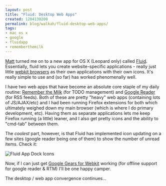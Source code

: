 ```yaml
---
layout: post
title: "Fluid: Desktop Web Apps"
created: 1204130200
permalink: blog/walkah/fluid-desktop-web-apps/
tags:
- mac os x
- google
- fluidapp
- rememberthemilk
---
```

<p><a href="http://www.asitis.org/fluid-makes-stable-web-apps">Matt</a> turned me on to a new app for OS X (Leopard only) called <a href="http://fluidapp.com/">Fluid</a>. Essentially, fluid lets you create website-specific applications - really just little <a href="http://webkit.org/">webkit browsers</a> as their own applications with their own icons. It's really simple to use and (so far) has worked phenomenally well.</p>
<p>I have two web apps that have become an absolute core staple of my daily routine: <a href="http://rememberthemilk.com/">Remember the Milk</a> (for TODO management) and <a href="http://reader.google.com/">Google Reader</a> (for RSS feeds).  Both of these are pretty "heavy" web apps (containing lots of JS/AJAX/etc) and I had been running Firefox extensions for both which ultimately weighed down my main browser (which is where I do primary development, etc). Having them as separate applications lets me keep Firefox running (a little) leaner, and I also get pretty icons and the ability to "cmd-tab" between them.</p>
<p>The <em>coolest</em> part, however, is that Fluid has implemented icon updating on a few sites (google reader being one of them) to show the number of unread items. Check it:</p>
<p><img src="http://walkah.net/sites/walkah.net/files/fluid.png" alt="Fluid App Dock Icons" /></p>
<p>Now, if I can just get <a href="http://googlemac.blogspot.com/2007/05/google-gears-for-webkit.html">Google Gears for Webkit</a> working (for offline support for google reader & RTM) I'll be one happy camper.</p>
<p>The desktop / web app convergence continues...</p>
